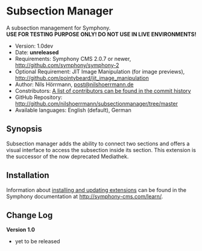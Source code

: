 # Subsection Manager

A subsection management for Symphony.  
**USE FOR TESTING PURPOSE ONLY! DO NOT USE IN LIVE ENVIRONMENTS!**

- Version: 1.0dev
- Date: **unreleased**
- Requirements: Symphony CMS 2.0.7 or newer, <http://github.com/symphony/symphony-2>
- Optional Requirement: JIT Image Manipulation (for image previews), <http://github.com/pointybeard/jit_image_manipulation>
- Author: Nils Hörrmann, post@nilshoerrmann.de
- Constributors: [A list of contributors can be found in the commit history](http://github.com/nilshoerrmann/subsectionmanager/commits/master)
- GitHub Repository: <http://github.com/nilshoerrmann/subsectionmanager/tree/master>
- Available languages: English (default), German

## Synopsis

Subsection manager adds the ability to connect two sections and offers a visual interface to access the subsection inside its section. This extension is the successor of the now deprecated Mediathek.

## Installation

Information about [installing and updating extensions](http://symphony-cms.com/learn/tasks/view/install-an-extension/) can be found in the Symphony documentation at <http://symphony-cms.com/learn/>.

## Change Log

**Version 1.0** 

- yet to be released